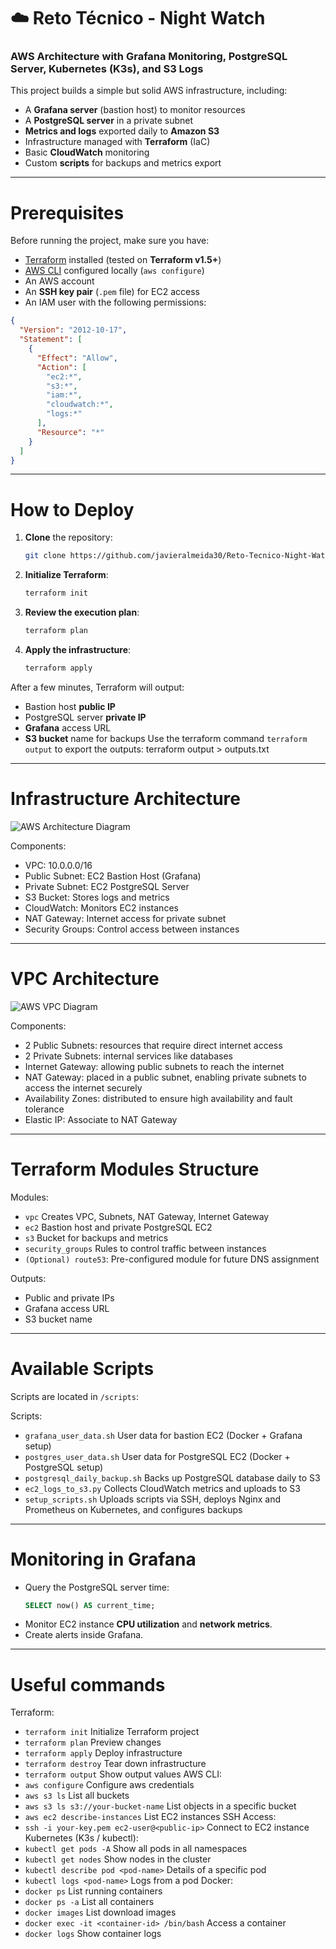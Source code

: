 # ☁️ Reto Técnico - Night Watch
### AWS Architecture with Grafana Monitoring, PostgreSQL Server, Kubernetes (K3s), and S3 Logs

This project builds a simple but solid AWS infrastructure, including:
- A **Grafana server** (bastion host) to monitor resources
- A **PostgreSQL server** in a private subnet
- **Metrics and logs** exported daily to **Amazon S3**
- Infrastructure managed with **Terraform** (IaC)
- Basic **CloudWatch** monitoring
- Custom **scripts** for backups and metrics export

---

# Prerequisites

Before running the project, make sure you have:

- [Terraform](https://www.terraform.io/downloads) installed (tested on **Terraform v1.5+**)
- [AWS CLI](https://aws.amazon.com/cli/) configured locally (`aws configure`)
- An AWS account
- An **SSH key pair** (`.pem` file) for EC2 access
- An IAM user with the following permissions:

```json
{
  "Version": "2012-10-17",
  "Statement": [
    {
      "Effect": "Allow",
      "Action": [
        "ec2:*",
        "s3:*",
        "iam:*",
        "cloudwatch:*",
        "logs:*"
      ],
      "Resource": "*"
    }
  ]
}
```

---

# How to Deploy

1. **Clone** the repository:
   ```bash
   git clone https://github.com/javieralmeida30/Reto-Tecnico-Night-Watch.git
   ```

2. **Initialize Terraform**:
   ```bash
   terraform init
   ```

3. **Review the execution plan**:
   ```bash
   terraform plan
   ```

4. **Apply the infrastructure**:
   ```bash
   terraform apply
   ```

After a few minutes, Terraform will output:
- Bastion host **public IP**
- PostgreSQL server **private IP**
- **Grafana** access URL
- **S3 bucket** name for backups
Use the terraform command `terraform output` to export the outputs: terraform output > outputs.txt

---

# Infrastructure Architecture

![AWS Architecture Diagram](/images/NightWatchArquitecture.png)


 Components:
 - VPC: 10.0.0.0/16
 - Public Subnet: EC2 Bastion Host (Grafana) 
 - Private Subnet: EC2 PostgreSQL Server 
 - S3 Bucket: Stores logs and metrics 
 - CloudWatch: Monitors EC2 instances 
 - NAT Gateway: Internet access for private subnet 
 - Security Groups: Control access between instances 

---
# VPC Architecture
![AWS VPC Diagram](/images/NightWatchVPCArquitecture.png)


 Components:
 - 2 Public Subnets: resources that require direct internet access
 - 2 Private Subnets: internal services like databases
 - Internet Gateway: allowing public subnets to reach the internet
 - NAT Gateway: placed in a public subnet, enabling private subnets to access the internet securely
 - Availability Zones: distributed to ensure high availability and fault tolerance
 - Elastic IP: Associate to NAT Gateway
---

#  Terraform Modules Structure

Modules:
- `vpc` Creates VPC, Subnets, NAT Gateway, Internet Gateway
- `ec2` Bastion host and private PostgreSQL EC2 
- `s3` Bucket for backups and metrics 
- `security_groups` Rules to control traffic between instances 
- `(Optional) route53`: Pre-configured module for future DNS assignment

Outputs:
- Public and private IPs
- Grafana access URL
- S3 bucket name

---

# Available Scripts

Scripts are located in `/scripts`:

Scripts:
- `grafana_user_data.sh`  User data for bastion EC2 (Docker + Grafana setup) 
- `postgres_user_data.sh`  User data for PostgreSQL EC2 (Docker + PostgreSQL setup) 
- `postgresql_daily_backup.sh`  Backs up PostgreSQL database daily to S3 
- `ec2_logs_to_s3.py`  Collects CloudWatch metrics and uploads to S3 
- `setup_scripts.sh`  Uploads scripts via SSH, deploys Nginx and Prometheus on Kubernetes, and configures backups

---

# Monitoring in Grafana

- Query the PostgreSQL server time:
  ```sql
  SELECT now() AS current_time;
  ```
- Monitor EC2 instance **CPU utilization** and **network metrics**.
- Create alerts inside Grafana.

---

# Useful commands

Terraform:
- `terraform init` Initialize Terraform project
- `terraform plan` Preview changes
- `terraform apply` Deploy infrastructure
- `terraform destroy` Tear down infrastructure
- `terraform output` Show output values
AWS CLI:
- `aws configure` Configure aws credentials
- `aws s3 ls` List all buckets
- `aws s3 ls s3://your-bucket-name` List objects in a specific bucket
- `aws ec2 describe-instances` List EC2 instances
SSH Access:
- `ssh -i your-key.pem ec2-user@<public-ip>` Connect to EC2 instance
Kubernetes (K3s / kubectl):
- `kubectl get pods -A` Show all pods in all namespaces
- `kubectl get nodes` Show nodes in the cluster
- `kubectl describe pod <pod-name>` Details of a specific pod
- `kubectl logs <pod-name>` Logs from a pod
Docker:
- `docker ps` List running containers
- `docker ps -a` List all containers
- `docker images` List download images
- `docker exec -it <container-id> /bin/bash` Access a container
- `docker logs` Show container logs